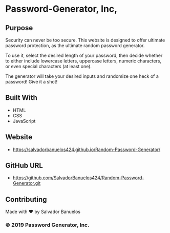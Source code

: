 # Password-Generator, Inc,

## Purpose
Security can never be too secure.  This website is designed to offer ultimate password protection, as the ultimate random password generator.

To use it, select the desired length of your password, then decide whether to either include lowercase letters, uppercase letters, numeric characters, or even special characters (at least one).

The generator will take your desired inputs and randomize one heck of a password!  Give it a shot!

## Built With
* HTML
* CSS
* JavaScript

## Website
* https://salvadorbanuelos424.github.io/Random-Password-Generator/

## GitHub URL
* https://github.com/SalvadorBanuelos424/Random-Password-Generator.git
## Contributing
Made with ❤️ by Salvador Banuelos

### © 2019 Password Generator, Inc.